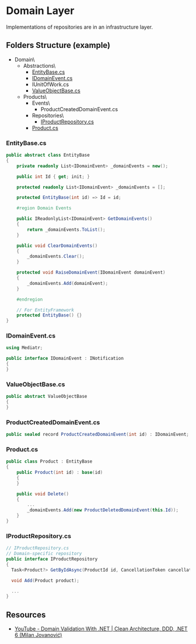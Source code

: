 # Domain Layer
Implementations of repositories are in an infrastructure layer.
## Folders Structure (example)
* Domain\
  * Abstractions\
    * [EntityBase.cs](#entitybasecs)
    * [IDomainEvent.cs](#idomaineventcs)
    * IUnitOfWork.cs
    * [ValueObjectBase.cs](#valueobjectBasecs)
  * Products\
    * Events\
      * ProductCreatedDomainEvent.cs
    * Repositories\
      * [IProductRepository.cs](#iproductrepositorycs)
    * [Product.cs](#productcs)
    

### EntityBase.cs
```csharp
public abstract class EntityBase
{
    private readonly List<IDomainEvent> _domainEvents = new();    

    public int Id { get; init; }

    protected readonly List<IDomainEvent> _domainEvents = [];

    protected EntityBase(int id) => Id = id;

    #region Domain Events

    public IReadonlyList<IDomainEvent> GetDomainEvents()
    {
        return _domainEvents.ToList();
    }

    public void ClearDomainEvents()
    {
        _domainEvents.Clear();
    }

    protected void RaiseDomainEvent(IDomainEvent domainEvent)
    {
        _domainEvents.Add(domainEvent);
    }

    #endregion

    // For EntityFramework
    protected EntityBase() {}
}
```

### IDomainEvent.cs
```csharp
using Mediatr;

public interface IDomainEvent : INotification
{
}
```

### ValueObjectBase.cs
```csharp
public abstract ValueObjectBase
{
}
```

### ProductCreatedDomainEvent.cs
```csharp
public sealed record ProductCreatedDomainEvent(int id) : IDomainEvent;
```

### Product.cs
```csharp
public class Product : EntityBase
{
    public Product(int id) : base(id)
    {
    }

    public void Delete()
    {
        ...
        _domainEvents.Add(new ProductDeletedDomainEvent(this.Id));
    }
}
```

### IProductRepository.cs
```csharp
// IProductRepository.cs
// Domain-specific repository
public interface IProductRepository
{
  Task<Product?> GetByIdAsync(ProductId id, CancellationToken cancellationToken = default);

  void Add(Product product);

  ...
}
```

## Resources
* [YouTube - Domain Validation With .NET | Clean Architecture, DDD, .NET 6 (Milan Jovanović)](https://www.youtube.com/watch?v=KgfzM0QWHrQ)

